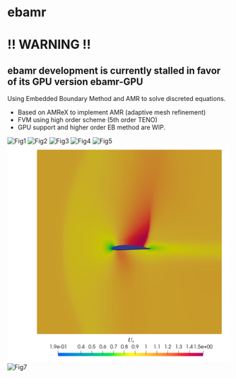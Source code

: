 # ebamr
# !! WARNING !!
ebamr development is currently stalled in favor of its GPU version ebamr-GPU
---
Using Embedded Boundary Method and AMR to solve discreted equations.
- Based on AMReX to implement AMR (adaptive mesh refinement)
- FVM using high order scheme (5th order TENO)
- GPU support and higher order EB method are WIP.

![Fig1](./Figs/comb.png)
![Fig2](./Figs/shock.png)
![Fig3](./Figs/shock-grid.png)
![Fig4](./Figs/temp.png)
![Fig5](./Figs/t-grid.png)
![Fig6](./Figs/foil.png)
![Fig7](./Figs/sphere.png)

